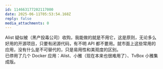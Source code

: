 ```yaml
---
id: 114663177202117000
date: 2025-06-11T05:53:54.168Z
reply: false
media_attachments: 0
---
```


Alist 疑似被（黑产投毒公司）收购，我能做的就是不用它，这是原则，无论多么好用的开源项目，只要有闭源代码，有不明 API 都不要用。就市面上这些常用的应用，没有什么是不可替代的，只是易用性和美观度的区别。  
已停用了几个 Docker 应用：Alist、小雅（现在本来也很难用了）、TvBox 小雅集成版。

